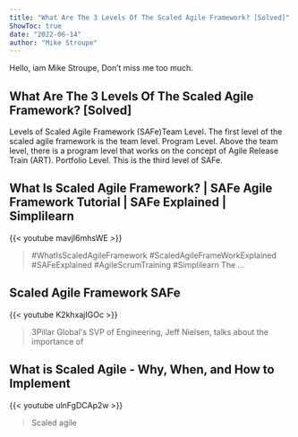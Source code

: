 ```yaml
---
title: "What Are The 3 Levels Of The Scaled Agile Framework? [Solved]"
ShowToc: true 
date: "2022-06-14"
author: "Mike Stroupe" 
---
```


Hello, iam Mike Stroupe, Don’t miss me too much.
## What Are The 3 Levels Of The Scaled Agile Framework? [Solved]
Levels of Scaled Agile Framework (SAFe)Team Level. The first level of the scaled agile framework is the team level. 
 Program Level. Above the team level, there is a program level that works on the concept of Agile Release Train (ART). 
 Portfolio Level. This is the third level of SAFe.

## What Is Scaled Agile Framework? | SAFe Agile Framework Tutorial | SAFe Explained | Simplilearn
{{< youtube mavjI6mhsWE >}}
>#WhatIsScaledAgileFramework #ScaledAgileFrameWorkExplained #SAFeExplained #AgileScrumTraining #Simplilearn The ...

## Scaled Agile Framework SAFe
{{< youtube K2khxajIGOc >}}
>3Pillar Global's SVP of Engineering, Jeff Nielsen, talks about the importance of 

## What is Scaled Agile - Why, When, and How to Implement
{{< youtube ulnFgDCAp2w >}}
>Scaled agile

